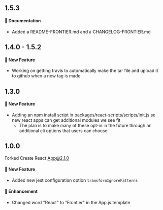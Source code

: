 ## 1.5.3

#### :memo: Documentation

- Added a README-FRONTIER.md and a CHANGELOG-FRONTIER.md

## 1.4.0 - 1.5.2

#### :rocket: New Feature

- Working on getting travis to automatically make the tar file and upload it to github when a new tag is made

## 1.3.0

#### :rocket: New Feature

- Adding an npm install script in packages/react-scripts/scripts/init.js so new react apps can get additional modules we see fit
  - The plan is to make many of these opt-in in the future through an additional cli options that users can choose

## 1.0.0

Forked Create React App@2.1.0

#### :rocket: New Feature

- Added new jest configuration option `transformIgnorePatterns`

#### :nail_care: Enhancement

- Changed word "React" to "Frontier" in the App.js template
